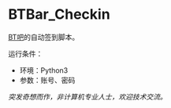 # BTBar_Checkin
[BT吧](https://aibtba.com)的自动签到脚本。

运行条件：
- 环境：Python3
- 参数：账号、密码

*突发奇想而作，非计算机专业人士，欢迎技术交流。*
